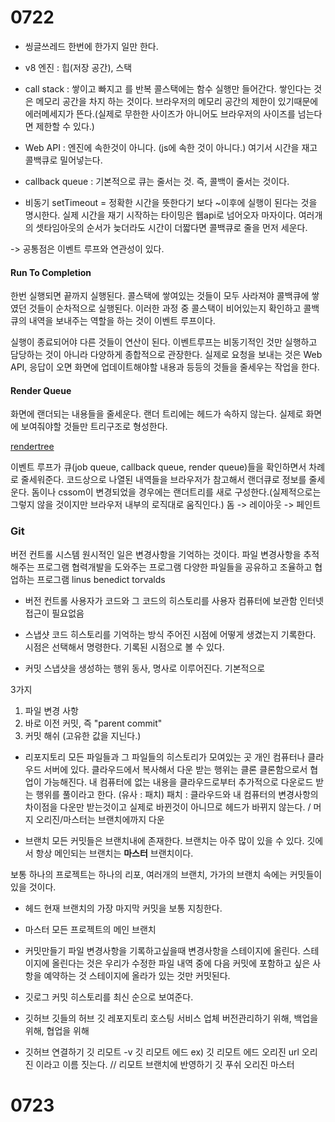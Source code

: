 # 0722

- 씽글쓰레드
한번에 한가지 일만 한다.

- v8 엔진
: 힙(저장 공간), 스택

- call stack
: 쌓이고 빠지고 를 반복
콜스택에는 함수 실행만 들어간다.
쌓인다는 것은 메모리 공간을 차지 하는 것이다. 브라우저의 메모리 공간의 제한이 있기때문에 에러메세지가 뜬다.(실제로 무한한 사이즈가 아니어도 브라우저의 사이즈를 넘는다면 제한할 수 있다.)

- Web API
: 엔진에 속한것이 아니다. (js에 속한 것이 아니다.)
여기서 시간을 재고 콜백큐로 밀어넣는다.

- callback queue
: 기본적으로 큐는 줄서는 것. 즉, 콜백이 줄서는 것이다. 

- 비동기
setTimeout =  정확한 시간을 뜻한다기 보다 ~이후에 실행이 된다는 것을 명시한다. 실제 시간을 재기 시작하는 타이밍은 웹api로 넘어오자 마자이다.
여러개의 셋타임아웃의 순서가 늦더라도 시간이 더짧다면 콜백큐로 줄을 먼저 세운다. 

-> 공통점은 이벤트 루프와 연관성이 있다.

#### Run To Completion
한번 실행되면 끝까지 실행된다. 
콜스택에 쌓여있는 것들이 모두 사라져야 콜백큐에 쌓였던 것들이 순차적으로 실행된다.
이러한 과정 중 콜스택이 비어있는지 확인하고 콜백큐의 내역을 보내주는 역할을 하는 것이 이벤트 루프이다.

실행이 종료되어야 다른 것들이 연산이 된다. 
이벤트루프는 비동기적인 것만 실행하고 담당하는 것이 아니라 다양하게 종합적으로 관장한다.
실제로 요청을 보내는 것은 Web API, 응답이 오면 화면에 업데이트해야할 내용과 등등의 것들을 줄세우는 작업을 한다. 

#### Render Queue
화면에 랜더되는 내용들을 줄세운다.
랜더 트리에는 헤드가 속하지 않는다. 실제로 화면에 보여줘야할 것들만 트리구조로 형성한다.

[rendertree](https://developers.google.com/web/fundamentals/performance/critical-rendering-path/images/render-tree-construction.png)

이벤트 루프가 큐(job queue, callback queue, render queue)들을 확인하면서 차례로 줄세워준다.
코드상으로 나열된 내역들을 브라우저가 참고해서 랜더큐로 정보를 줄세운다.
돔이나 cssom이 변경되었을 경우에는 랜더트리를 새로 구성한다.(실제적으로는 그렇지 않을 것이지만 브라우저 내부의 로직대로 움직인다.) 
돔 -> 레이아웃 -> 페인트


### Git
버전 컨트롤 시스템
원시적인 일은 변경사항을 기억하는 것이다.
파일 변경사항을 추적해주는 프로그램
협력개발을 도와주는 프로그램
다양한 파일들을 공유하고 조율하고 협업하는 프로그램
linus benedict torvalds
- 버전 컨트롤
사용자가 코드와 그 코드의 히스토리를 사용자 컴퓨터에 보관함
인터넷 접근이 필요없음

- 스냅샷
코드 히스토리를 기억하는 방식
주어진 시점에 어떻게 생겼는지 기록한다.
시점은 선택해서 명령한다.
기록된 시점으로 볼 수 있다.

- 커밋
스냅샷을 생성하는 행위
동사, 명사로 이루어진다.
기본적으로

3가지
1) 파일 변경 사항
2) 바로 이전 커밋, 즉 "parent commit"
3) 커밋 해쉬 (고유한 값을 지닌다.)

- 리포지토리
모든 파일들과 그 파일들의 히스토리가 모여있는 곳
개인 컴퓨터나 클라우드 서버에 있다.
클라우드에서 복사해서 다운 받는 행위는 클론
클론함으로서 협업이 가능해진다.
내 컴퓨터에 없는 내용을 클라우드로부터 추가적으로 다운로드 받는 행위를 풀이라고 한다. (유사 : 패치)
패치 : 클라우드와 내 컴퓨터의 변경사항의 차이점을 다운만 받는것이고 실제로 바뀐것이 아니므로 헤드가 바뀌지 않는다. / 머지 오리진/마스터는 브랜치에까지 다운

- 브랜치
모든 커밋들은 브랜치내에 존재한다.
브랜치는 아주 많이 있을 수 있다.
깃에서 항상 메인되는 브랜치는 **마스터** 브랜치이다.


보통 하나의 프로젝트는 하나의 리포, 여러개의 브랜치, 가가의 브랜치 속에는 커밋들이 있을 것이다.

- 헤드
현재 브랜치의 가장 마지막 커밋을 보통 지칭한다.

- 마스터
모든 프로젝트의 메인 브랜치

- 커밋만들기
파일 변경사항을 기록하고싶을때 변경사항을 스테이지에 올린다.
스테이지에 올린다는 것은 우리가 수정한 파일 내역 중에 다음 커밋에 포함하고 싶은 사항을 예약하는 것
스테이지에 올라가 있는 것만 커밋된다.

- 깃로그
커밋 히스토리를 최신 순으로 보여준다.

- 깃허브
깃들의 허브
깃 레포지토리 호스팅 서비스 업체
버전관리하기 위해, 백업을 위해, 협업을 위해

- 깃허브 연결하기
깃 리모트 -v 
깃 리모트 에드
ex) 깃 리모트 에드 오리진 url
오리진 이라고 이름 짓는다.
// 리모트 브랜치에 반영하기
깃 푸쉬 오리진 마스터

# 0723